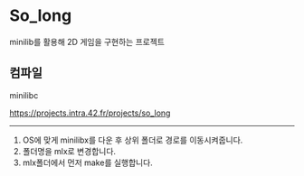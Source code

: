 # So_long
minilib를 활용해 2D 게임을 구현하는 프로젝트 
## 컴파일
minilibc 

<https://projects.intra.42.fr/projects/so_long>

- - -
1. OS에 맞게 minilibx를 다운 후 상위 폴더로 경로를 이동시켜줍니다.
2. 폴더명을 mlx로 변경합니다.
3. mlx폴더에서 먼저 make를 실행합니다.

